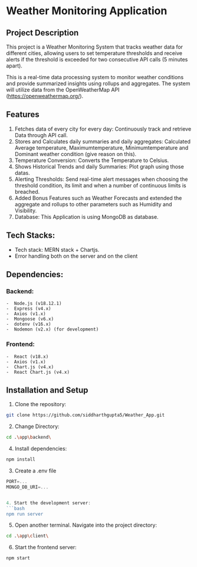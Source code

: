 # Weather Monitoring Application

## Project Description

This project is a Weather Monitoring System that tracks weather data for different cities, allowing users to set temperature thresholds and receive alerts if the threshold is exceeded for two consecutive API calls (5 minutes apart).

This is a real-time data processing system to monitor weather conditions and provide summarized insights using rollups and aggregates. The system will utilize data from the OpenWeatherMap API (https://openweathermap.org/).

## Features

1. Fetches data of every city for every day: Continuously track and retrieve Data through API call.
2. Stores and Calculates daily summaries and daily aggregates: Calculated Average temperature, Maximumtemperature, Minimumtemperature and Dominant weather condition (give reason on this).
3. Temperature Conversion: Converts the Temperature to Celsius.
4. Shows Historical Trends and daily Summaries: Plot graph using those datas.
5. Alerting Thresholds: Send real-time alert messages when choosing the threshold condition, its limit and when a number of continuous limits is breached.
6. Added Bonus Features such as Weather Forecasts and extended the aggregate and rollups to other parameters such as Humidity and Visibility.
7. Database: This Application is using MongoDB as database.


## Tech Stacks:

-   Tech stack: MERN stack + Chartjs. 
-   Error handling both on the server and on the client

## Dependencies:
   ### Backend:
    -  Node.js (v18.12.1)
    -  Express (v4.x)
    -  Axios (v1.x)
    -  Mongoose (v6.x)
    -  dotenv (v16.x)
    -  Nodemon (v2.x) (for development) 
    
   ### Frontend:
    -  React (v18.x)
    -  Axios (v1.x)
    -  Chart.js (v4.x)
    -  React Chart.js (v4.x)

## Installation and Setup

1. Clone the repository:
```bash
git clone https://github.com/siddharthgupta5/Weather_App.git
```

2. Change Directory:
```bash
cd .\app\backend\
``` 

4. Install dependencies:
```bash
npm install
```

3. Create a .env file
```js
PORT=...
MONGO_DB_URI=...


4. Start the development server:
```bash
npm run server
```

5. Open another terminal. Navigate into the project directory:
```bash
cd .\app\client\
```

6. Start the frontend server:
```bash
npm start
```
   
   




